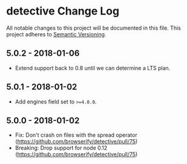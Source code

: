 # detective Change Log
All notable changes to this project will be documented in this file.
This project adheres to [Semantic Versioning](http://semver.org/).

## 5.0.2 - 2018-01-06
* Extend support back to 0.8 until we can determine a LTS plan.

## 5.0.1 - 2018-01-02
* Add engines field set to `>=4.0.0`.

## 5.0.0 - 2018-01-02
* Fix: Don't crash on files with the spread operator (https://github.com/browserify/detective/pull/75)
* Breaking: Drop support for node 0.12 (https://github.com/browserify/detective/pull/75)

